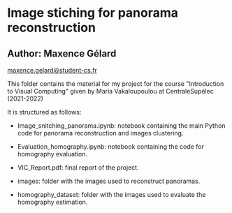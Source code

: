 # Image stiching for panorama reconstruction

## Author: Maxence Gélard
maxence.gelard@student-cs.fr

This folder contains the material for my project for the course
"Introduction to Visual Computing" given by Maria Vakaloupoulou at CentraleSupélec (2021-2022)

It is structured as follows:
- Image_snitching_panorama.ipynb: notebook containing the main Python code for panorama reconstruction and images clustering.

- Evaluation_homography.ipynb: notebook containing the code for homography evaluation.

- VIC_Report.pdf: final report of the project.

- images: folder with the images used to reconstruct panoramas.

- homography_dataset: folder with the images used to evaluate the homography estimation.